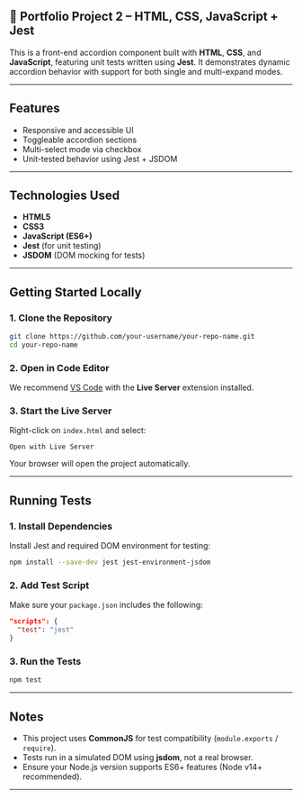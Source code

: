 ## 📁 Portfolio Project 2 – HTML, CSS, JavaScript + Jest

This is a front-end accordion component built with **HTML**, **CSS**, and **JavaScript**, featuring unit tests written using **Jest**. It demonstrates dynamic accordion behavior with support for both single and multi-expand modes.

---

## Features

* Responsive and accessible UI
* Toggleable accordion sections
* Multi-select mode via checkbox
* Unit-tested behavior using Jest + JSDOM

---

## Technologies Used

* **HTML5**
* **CSS3**
* **JavaScript (ES6+)**
* **Jest** (for unit testing)
* **JSDOM** (DOM mocking for tests)

---

## Getting Started Locally

### 1. Clone the Repository

```bash
git clone https://github.com/your-username/your-repo-name.git
cd your-repo-name
```

### 2. Open in Code Editor

We recommend [VS Code](https://code.visualstudio.com/) with the **Live Server** extension installed.

### 3. Start the Live Server

Right-click on `index.html` and select:

```
Open with Live Server
```

Your browser will open the project automatically.

---

## Running Tests

### 1. Install Dependencies

Install Jest and required DOM environment for testing:

```bash
npm install --save-dev jest jest-environment-jsdom
```

### 2. Add Test Script

Make sure your `package.json` includes the following:

```json
"scripts": {
  "test": "jest"
}
```

### 3. Run the Tests

```bash
npm test
```

---

## Notes

* This project uses **CommonJS** for test compatibility (`module.exports` / `require`).
* Tests run in a simulated DOM using **jsdom**, not a real browser.
* Ensure your Node.js version supports ES6+ features (Node v14+ recommended).

---


